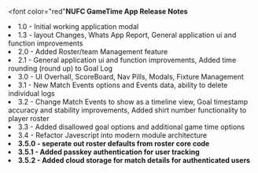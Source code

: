 <font color="red"<b>NUFC GameTime App Release Notes</b></font>
<br>
<li>1.0 - Initial working application modal</li>
<li>1.3 - layout Changes,  Whats App Report, General application ui and function improvements</li>
<li>2.0 - Added Roster/team Management feature
<li>2.1 - General application ui and function improvements, Added time rounding (round up) to Goal Log</li>
<li>3.0 - UI Overhall, ScoreBoard, Nav Pills, Modals, Fixture Management</li>
<li>3.1 - New Match Events options and Events data, ability to delete individual logs</li>
<li>3.2 - Change Match Events to show as a timeline view, Goal timestamp accuracy and stability improvements, Added shirt number functionality to player roster</li>
<li>3.3 - Added disallowed goal options and additional game time options</li>
<li>3.4 - Refactor Javescript into modern module architecture</li>
<li><b>3.5.0 - seperate out roster defaults from roster core code</b></li>
<li><b>3.5.1 - Added passkey authentication for user tracking</b></li>
<li><b>3.5.2 - Added cloud storage for match details for authenticated users</b></li>